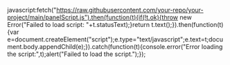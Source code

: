 javascript:fetch("https://raw.githubusercontent.com/your-repo/your-project/main/panelScript.js").then(function(t){if(!t.ok){throw new Error("Failed to load script: "+t.statusText);}return t.text();}).then(function(t){var e=document.createElement("script");e.type="text/javascript";e.text=t;document.body.appendChild(e);}).catch(function(t){console.error("Error loading the script:",t);alert("Failed to load the script.");});
